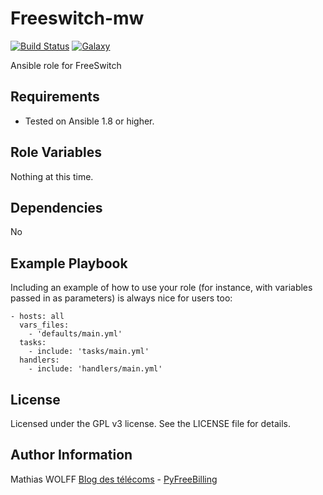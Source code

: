 Freeswitch-mw
=============

[![Build Status](https://travis-ci.org/mwolff44/freeswitch-mw.png)](https://travis-ci.org/mwolff44/freeswitch-mw)
[![Galaxy](http://img.shields.io/badge/galaxy-Stouts.freeswitch-mw-blue.svg?style=flat-square)](https://galaxy.ansible.com/list#/roles/2582)


Ansible role for FreeSwitch

Requirements
------------

- Tested on Ansible 1.8 or higher.

Role Variables
--------------

Nothing at this time.

Dependencies
------------

No

Example Playbook
----------------

Including an example of how to use your role (for instance, with variables passed in as parameters) is always nice for users too:

    - hosts: all
	  vars_files:
	    - 'defaults/main.yml'
	  tasks:
	    - include: 'tasks/main.yml'
	  handlers:
	    - include: 'handlers/main.yml'



License
-------


Licensed under the GPL v3 license. See the LICENSE file for details.

Author Information
------------------

Mathias WOLFF [Blog des télécoms](http://www.blog-des-telecoms.com) - [PyFreeBilling](https://www.pyfreebilling.com)
